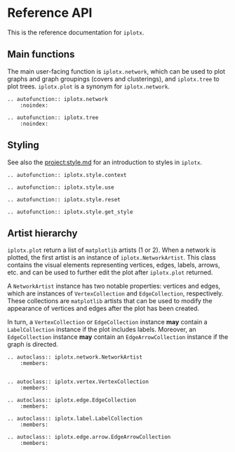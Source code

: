 # Reference API
This is the reference documentation for `iplotx`.

## Main functions
The main user-facing function is `iplotx.network`, which can be used to plot graphs and graph groupings (covers and clusterings), and `iplotx.tree` to plot trees. `iplotx.plot` is a synonym for `iplotx.network`.

```{eval-rst}
.. autofunction:: iplotx.network
    :noindex:

.. autofunction:: iplotx.tree
    :noindex:
```

## Styling
See also the <project:style.md> for an introduction to styles in `iplotx`.


```{eval-rst}
.. autofunction:: iplotx.style.context

.. autofunction:: iplotx.style.use

.. autofunction:: iplotx.style.reset

.. autofunction:: iplotx.style.get_style
```

## Artist hierarchy
`iplotx.plot` return a list of `matplotlib` artists (1 or 2). When a network is plotted, the first artist is an instance of `iplotx.NetworkArtist`. This class contains the visual elements representing vertices, edges, labels, arrows, etc. and can be used to further edit the plot after `iplotx.plot` returned.

A `NetworkArtist` instance has two notable properties: vertices and edges, which are instances of `VertexCollection` and `EdgeCollection`, respectively. These collections are `matplotlib` artists that can be used to modify the appearance of vertices and edges after the plot has been created.

In turn, a `VertexCollection` or `EdgeCollection` instance **may** contain a `LabelCollection` instance if the plot includes labels. Moreover, an `EdgeCollection` instance **may** contain an `EdgeArrowCollection` instance if the graph is directed.

```{eval-rst}
.. autoclass:: iplotx.network.NetworkArtist
    :members:


.. autoclass:: iplotx.vertex.VertexCollection
    :members:

.. autoclass:: iplotx.edge.EdgeCollection
    :members:

.. autoclass:: iplotx.label.LabelCollection
    :members:

.. autoclass:: iplotx.edge.arrow.EdgeArrowCollection
    :members:
```
